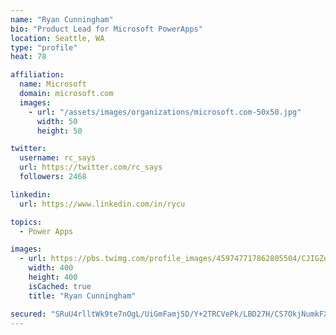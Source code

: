 ```yaml
---
name: "Ryan Cunningham"
bio: "Product Lead for Microsoft PowerApps"
location: Seattle, WA
type: "profile"
heat: 78

affiliation:
  name: Microsoft
  domain: microsoft.com
  images:
    - url: "/assets/images/organizations/microsoft.com-50x50.jpg"
      width: 50
      height: 50

twitter:
  username: rc_says
  url: https://twitter.com/rc_says
  followers: 2468

linkedin:
  url: https://www.linkedin.com/in/rycu

topics:
  - Power Apps

images:
  - url: https://pbs.twimg.com/profile_images/459747717862805504/CJIGZejd_400x400.png
    width: 400
    height: 400
    isCached: true
    title: "Ryan Cunningham"

secured: "SRuU4rlltWk9te7nOgL/UiGmFamj5D/Y+2TRCVePk/LBD27H/CS7OkjNumkFXQBdp0iAC1rj+o14WGlboBOS/H3+hwSB5lAD7xPQ7nc+vBCIHmqrwYLCXUzdkIVuS8Cc6/KsC57wIxZbpYR//9ts4/2CWMYFdzb9S7CeNtnftAyPTDobLVnZIkJvP+e00BKW7JUuBIblwpW3rwq/3apQt7CvedKyUmjX8/1Lwn67tYpW6QJ5uNlHMBueLWrNwZmBEg7FRiH2Vr59562o9S6ksCE+O2BbuclfeFT4qtS1GVbhEITZc/S3oxaJ5T2yCRioeqMlEYmw9gAuO3Nd/5U/FMC9u9NXQJzdeA4x/+/UFK7aHUw7f3zTBzKg72rrL/lQGhViOSr3dAtnnukt09B9javZH0SfDEHjIOjG/exx13I=;cdZu5PTOwTz/MBIgvhbI1Q=="
---
```


